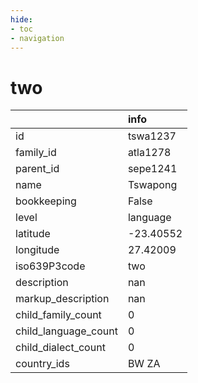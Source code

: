 ```yaml
---
hide:
- toc
- navigation
---
```

# two
|                      | info      |
|:---------------------|:----------|
| id                   | tswa1237  |
| family_id            | atla1278  |
| parent_id            | sepe1241  |
| name                 | Tswapong  |
| bookkeeping          | False     |
| level                | language  |
| latitude             | -23.40552 |
| longitude            | 27.42009  |
| iso639P3code         | two       |
| description          | nan       |
| markup_description   | nan       |
| child_family_count   | 0         |
| child_language_count | 0         |
| child_dialect_count  | 0         |
| country_ids          | BW ZA     |
